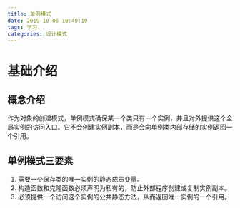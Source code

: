 ```yaml
---
title: 单例模式
date: 2019-10-06 10:40:10
tags: 学习
categories: 设计模式
---
```

# 基础介绍
## 概念介绍
作为对象的创建模式，单例模式确保某一个类只有一个实例，并且对外提供这个全局实例的访问入口。它不会创建实例副本，而是会向单例类内部存储的实例返回一个引用。
## 单例模式三要素
1. 需要一个保存类的唯一实例的静态成员变量。    
2. 构造函数和克隆函数必须声明为私有的，防止外部程序创建或复制实例副本。    
3. 必须提供一个访问这个实例的公共静态方法，从而返回唯一实例的一个引用。    
